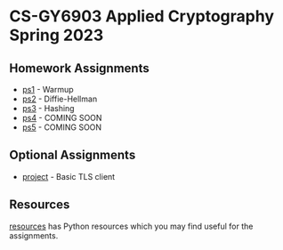 # CS-GY6903 Applied Cryptography Spring 2023

## Homework Assignments

- [ps1](./ps1/) - Warmup
- [ps2](./ps2/) - Diffie-Hellman
- [ps3](./ps3/) - Hashing
- [ps4](./ps4/) - COMING SOON
- [ps5](./ps5/) - COMING SOON


## Optional Assignments

- [project](./project/) - Basic TLS client

## Resources

[resources](https://github.com/cs-gy6903/resources) has Python resources which
you may find useful for the assignments.
